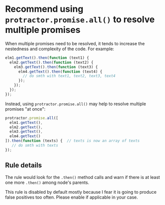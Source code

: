 # Recommend using `protractor.promise.all()` to resolve multiple promises 

When multiple promises need to be resolved, it tends to increase the nestedness and complexity of the code. For example:

```js
elm1.getText().then(function (text1) {
  elm2.getText().then(function (text2) {
    elm3.getText().then(function (text3) {
      elm4.getText().then(function (text4) {
        // do smth with text1, text2, text3, text4
      });
    });
  });
});
```

Instead, using `protractor.promise.all()` may help to resolve multiple promises "at once":

```js
protractor.promise.all([
  elm1.getText(),
  elm2.getText(),
  elm3.getText(),
  elm4.getText()
]).then(function (texts) {  // texts is now an array of texts
   // do smth with texts
});
```

## Rule details

The rule would look for the `.then()` method calls and warn if there is at least one more `.then()` among node's parents.

This rule is disabled by default mostly because I fear it is going to produce false positives too often. 
Please enable if applicable in your case.
